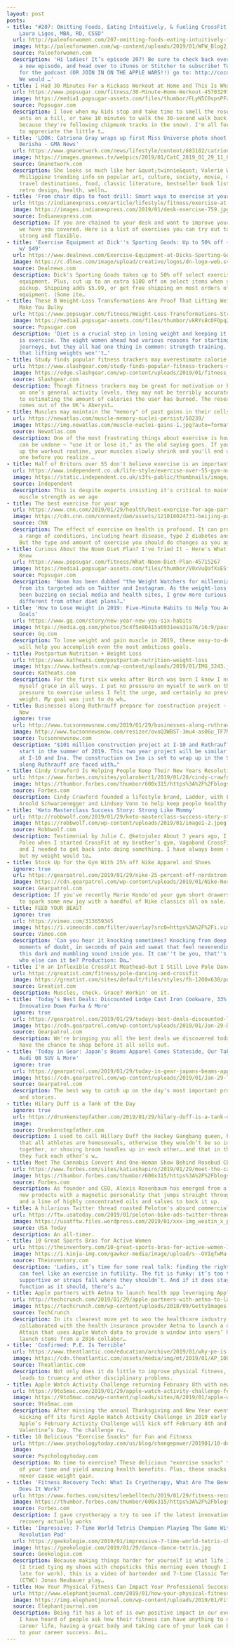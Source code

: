 ```yaml
---
layout: post
posts:
- title: "#207: Omitting Foods, Eating Intuitively, & Fueling CrossFit Workouts with
    Laura Ligos, MBA, RD, CSSD"
  url: http://paleoforwomen.com/207-omitting-foods-eating-intuitively-fueling-crossfit-workouts-laura-ligos-mba-rd-cssd/
  image: http://paleoforwomen.com/wp-content/uploads/2019/01/WFW_Blog2_207.png
  source: Paleoforwomen.com
  description: 'Hi ladies! It’s episode 207! Be sure to check back every Tuesday for
    a new episode, and head over to iTunes or Stitcher to subscribe! To leave a review
    for the podcast (OR JOIN IN ON THE APPLE WARS!!) go to: http://coconutsandkettlebells.com/review.
    We would …'
- title: I Had 30 Minutes For a Kickass Workout at Home and This Is What I Did
  url: https://www.popsugar.com/fitness/30-Minute-Home-Workout-45703297
  image: https://media1.popsugar-assets.com/files/thumbor/FLyN5C0vpsPFahBi6uZOonp5_o0/fit-in/1200x630/filters:format_auto-!!-:strip_icc-!!-:fill-!white!-/2019/01/28/724/n/1922729/2d1667a65c4f2c6911cdc1.27177863_.jpg
  source: Popsugar.com
  description: I love when my kids stop and take time to smell the roses (or count
    ants on a hill, or take 10 minutes to walk the 30-second walk back from our mailbox
    because they're following chipmunk tracks in the snow). I'm all for slowing down
    to appreciate the little t…
- title: 'LOOK: Catriona Gray wraps up first Miss Universe photo shoot with Fadil
    Berisha - GMA News'
  url: https://www.gmanetwork.com/news/lifestyle/content/683102/catriona-gray-wraps-up-first-miss-universe-photo-shoot-with-fadil-berisha/story/
  image: https://images.gmanews.tv/webpics/2019/01/CatC_2019_01_29_11_04_18.jpg
  source: Gmanetwork.com
  description: She looks so much like her &quot;twinnie&quot; Valerie Weigmann! Current
    Philippine trending info on popular art, culture, society, movie, music reviews,
    travel destinations, food, classic literature, bestseller book lists, modern,
    retro design, health, welln…
- title: 'From chair dips to foot drill: Smart ways to exercise at your work desk'
  url: https://indianexpress.com/article/lifestyle/fitness/exercise-at-work-desk-tips-5519691/
  image: https://images.indianexpress.com/2019/01/desk-exercise-759.jpg?w=759
  source: Indianexpress.com
  description: If you are chained to your desk and want to improve your fitness level,
    we have you covered. Here is a list of exercises you can try out to keep yourself
    strong and flexible.
- title: 'Exercise Equipment at Dick''s Sporting Goods: Up to 50% off + free shipping
    w/ $49'
  url: https://www.dealnews.com/Exercise-Equipment-at-Dicks-Sporting-Goods-Up-to-50-off-free-shipping-w-49/17857972.html
  image: https://c.dlnws.com/image/upload/creative/logos/dn-logo-web.svg
  source: Dealnews.com
  description: Dick's Sporting Goods takes up to 50% off select exercise and fitness
    equipment. Plus, cut up to an extra $100 off on select items when you choose in-store
    pickup. Shipping adds $5.99, or get free shipping on most orders of $49 and cardio
    equipment. (Some ite…
- title: These 8 Weight-Loss Transformations Are Proof That Lifting Weights Won't
    Make You Bulky
  url: https://www.popsugar.com/fitness/Weight-Loss-Transformations-Strength-Training-45724681
  image: https://media1.popsugar-assets.com/files/thumbor/vkRYs8cDFOpq2gz3wb3BDCPcUh8/fit-in/1200x630/filters:format_auto-!!-:strip_icc-!!-:fill-!white!-/2019/01/28/950/n/1922729/7714d7f95c4f78abd92672.62734629_.jpg
  source: Popsugar.com
  description: 'Diet is a crucial step in losing weight and keeping it off and so
    is exercise. The eight women ahead had various reasons for starting their weight-loss
    journeys, but they all had one thing in common: strength training. They''re proof
    that lifting weights won''t…'
- title: Study finds popular fitness trackers may overestimate calorie burning
  url: https://www.slashgear.com/study-finds-popular-fitness-trackers-may-overestimate-calorie-burning-28563863/
  image: https://edge.slashgear.com/wp-content/uploads/2019/01/fitness_cc0_unsplash.jpg
  source: Slashgear.com
  description: Though fitness trackers may be great for motivation or keeping an eye
    on one’s general activity levels, they may not be terribly accurate when it comes
    to estimating the amount of calories the user has burned. The research, which
    comes out of the UK’s Aberyst…
- title: Muscles may maintain the "memory" of past gains in their cells
  url: https://newatlas.com/muscle-memory-nuclei-persist/58239/
  image: https://img.newatlas.com/muscle-nuclei-gains-1.jpg?auto=format%2Ccompress&ch=Width%2CDPR&fit=crop&h=347&q=60&rect=0%2C0%2C1576%2C886&w=616&s=12aa4158ba7829856000acd807da878d
  source: Newatlas.com
  description: One of the most frustrating things about exercise is how easily progress
    can be undone – "use it or lose it," as the old saying goes. If you don't keep
    up the workout routine, your muscles slowly shrink and you'll end up back at square
    one before you realize …
- title: Half of Britons over 55 don't believe exercise is an important part of lifestyle
  url: https://www.independent.co.uk/life-style/exercise-over-55-gym-not-important-fear-injury-nuffield-health-study-a8751916.html
  image: https://static.independent.co.uk/s3fs-public/thumbnails/image/2019/01/29/11/older-exercise.jpg
  source: Independent
  description: This is despite experts insisting it's critical to maintain bone and
    muscle strength as we age
- title: The best exercise for your age
  url: https://www.cnn.com/2019/01/29/health/best-exercise-for-age-partner/index.html
  image: https://cdn.cnn.com/cnnnext/dam/assets/121018024731-beijing-park-dance-super-tease.jpg
  source: CNN
  description: The effect of exercise on health is profound. It can protect you from
    a range of conditions, including heart disease, type 2 diabetes and some cancers.
    But the type and amount of exercise you should do changes as you age.
- title: Curious About the Noom Diet Plan? I've Tried It - Here's What You Should
    Know
  url: https://www.popsugar.com/fitness/What-Noom-Diet-Plan-45715267
  image: https://media1.popsugar-assets.com/files/thumbor/V0xVuQafXsESfzYWOidP9rS2MQI/fit-in/1200x630/filters:format_auto-!!-:strip_icc-!!-:fill-!white!-/2019/01/25/018/n/1922729/546a43585c4b9b46cd7346.41857108_.jpg
  source: Popsugar.com
  description: 'Noom has been dubbed "the Weight Watchers for millennials," at least
    from its targeted ads on Twitter and Instagram. As the weight-loss program has
    been buzzing on social media and health sites, I grew more curious: how was it
    different from other diet plans?…'
- title: 'How to Lose Weight in 2019: Five-Minute Habits to Help You Achieve Your
    Goals'
  url: https://www.gq.com/story/new-year-new-you-six-habits
  image: https://media.gq.com/photos/5c4f5e80415a6931eea31a76/16:9/pass/health-tweaks-new-year-gq-2019-012819.jpg
  source: Gq.com
  description: To lose weight and gain muscle in 2019, these easy-to-develop habits
    will help you accomplish even the most ambitious goals.
- title: Postpartum Nutrition + Weight Loss
  url: https://www.katheats.com/postpartum-nutrition-weight-loss
  image: https://www.katheats.com/wp-content/uploads/2019/01/IMG_3243.jpg
  source: Katheats.com
  description: For the first six weeks after Birch was born I knew I needed to give
    myself grace in all ways. I put no pressure on myself to work on the blog, no
    pressure to exercise unless I felt the urge, and certainly no pressure to lose
    weight. My goal was just to do wh…
- title: Businesses along Ruthrauff prepare for construction project - Tucson News
    Now
  ignore: true
  url: http://www.tucsonnewsnow.com/2019/01/29/businesses-along-ruthrauff-prepare-construction-project/
  image: http://www.tucsonnewsnow.com/resizer/ovoQ3WBST-3mu4-asO6u_TF7MB4=/1200x0/arc-anglerfish-arc2-prod-raycom.s3.amazonaws.com/public/DCJUA46XDFATREU6GKXLHHBO5U.JPG
  source: Tucsonnewsnow.com
  description: "$101 million construction project at I-10 and Ruthrauff is set to
    start in the summer of 2019. This two year project will be similar to the one
    at I-10 and Ina. The construction on Ina is set to wrap up in the Spring. Businesses
    along Ruthrauff are faced with…"
- title: Cindy Crawford Is Helping People Keep Their New Years Resolution With Ladder
  url: https://www.forbes.com/sites/yolarobert1/2019/01/28/cindy-crawford-is-helping-people-keep-their-new-years-resolution-with-ladder/
  image: https://thumbor.forbes.com/thumbor/600x315/https%3A%2F%2Fblogs-images.forbes.com%2Fyolarobert1%2Ffiles%2F2019%2F01%2FLADDER_062618_03_0784_V2_R2-e1548733297343-1200x1602.jpg
  source: Forbes.com
  description: Cindy Crawford founded a lifestyle brand, Ladder, with Lebron James,
    Arnold Schwarzenegger and Lindsey Vonn to help keep people healthy all year round.
- title: 'Keto Masterclass Success Story: Strong Like Mommy'
  url: http://robbwolf.com/2019/01/29/keto-masterclass-success-story-strong-like-mommy/
  image: https://robbwolf.com/wp-content/uploads/2019/01/image1-2.jpeg
  source: Robbwolf.com
  description: Testimonial by Julie C. @ketojulez About 7 years ago, I learned about
    Paleo when I started CrossFit at my brother’s gym, Vagabond CrossFit. I was overweight
    and I needed to get back into doing something. I have always been very athletic
    but my weight would te…
- title: Stock Up for the Gym With 25% off Nike Apparel and Shoes
  ignore: true
  url: https://gearpatrol.com/2019/01/29/nike-25-percent-off-nordstrom-rack/
  image: https://cdn.gearpatrol.com/wp-content/uploads/2019/01/Nike-Nordstrom-Deal-gear-patrol-lead-feature.jpg
  source: Gearpatrol.com
  description: If you've recently Marie Kondo'ed your gym short drawers, it's time
    to spark some new joy with a handful of Nike classics all on sale.
- title: FEED YOUR BEAST
  ignore: true
  url: https://vimeo.com/313659345
  image: https://i.vimeocdn.com/filter/overlay?src0=https%3A%2F%2Fi.vimeocdn.com%2Fvideo%2F755145707_1280x720.jpg&src1=https%3A%2F%2Ff.vimeocdn.com%2Fimages_v6%2Fshare%2Fplay_icon_overlay.png
  source: Vimeo.com
  description: 'Can you hear it knocking sometimes? Knocking from deep within? In
    moments of doubt, in seconds of pain and sweat that feel neverending... There''s
    this dark and mumbling sound inside you. It can''t be you, that''s for sure. But
    who else can it be? Production: Da…'
- title: I'm an Inflexible CrossFit Meathead—but I Still Love Pole Dancing Class
  url: https://greatist.com/fitness/pole-dancing-and-crossfit
  image: https://greatist.com/sites/default/files/styles/fb-1200x630/public/GKFEAT.gif?itok=CKqRxjrg
  source: Greatist.com
  description: Muscles, check. Grace? Workin' on it.
- title: 'Today’s Best Deals: Discounted Lodge Cast Iron Cookware, 33% Off Uniqlo’s
    Innovative Down Parka & More'
  ignore: true
  url: https://gearpatrol.com/2019/01/29/todays-best-deals-discounted-lodge-cast-iron-cookware-33-off-uniqlo-innovative-down-parka-and-more/
  image: https://cdn.gearpatrol.com/wp-content/uploads/2019/01/Jan-29-DON-Gear-Patrol-Featured.jpg
  source: Gearpatrol.com
  description: We're bringing you all the best deals we discovered today, so you can
    have the chance to shop before it all sells out.
- title: 'Today in Gear: Japan’s Beams Apparel Comes Stateside, Our Take on the New
    Audi Q8 SUV & More'
  ignore: true
  url: https://gearpatrol.com/2019/01/29/today-in-gear-japans-beams-apparel-comes-stateside-our-take-on-the-audi-q8-and-more/
  image: https://cdn.gearpatrol.com/wp-content/uploads/2019/01/Jan-29-TIG-Gear-Patrol-Featured.jpg
  source: Gearpatrol.com
  description: The best way to catch up on the day's most important product releases
    and stories.
- title: Hilary Duff is a Tank of the Day
  ignore: true
  url: https://drunkenstepfather.com/2019/01/29/hilary-duff-is-a-tank-of-the-day
  image: 
  source: Drunkenstepfather.com
  description: I used to call Hillary Duff the Hockey Gangbang queen, because I assume
    that all athletes are homosexuals, otherwise they wouldn’t be so into showering
    together, or shoving broom handles up in each other….and that in their brotherhood
    they fuck each other’s w…
- title: Meet The Cannabis Convert And One-Woman Show Behind Rosebud CBD
  url: https://www.forbes.com/sites/katieshapiro/2019/01/29/meet-the-cannabis-convert-and-one-woman-show-behind-rosebud-cbd/
  image: https://thumbor.forbes.com/thumbor/600x315/https%3A%2F%2Fblogs-images.forbes.com%2Fkatieshapiro%2Ffiles%2F2019%2F01%2FAlexis_Headshot-1200x805.jpg
  source: Forbes.com
  description: As founder and CEO, Alexis Rosenbaum has emerged from a sea of sub-par
    new products with a magnetic personality that jumps straight through your screen
    and a line of highly concentrated oils and salves to back it up.
- title: A hilarious Twitter thread roasted Peloton's absurd commercials
  url: https://ftw.usatoday.com/2019/01/peloton-bike-ads-twitter-thread
  image: https://usatftw.files.wordpress.com/2019/01/xxx-img_westin_x_peloton_1_1_1_lti7ene1.jpg?w=1024&h=576&crop=1
  source: USA Today
  description: An all-timer.
- title: 10 Great Sports Bras for Active Women
  url: https://theinventory.com/10-great-sports-bras-for-active-women-1832103244
  image: https://i.kinja-img.com/gawker-media/image/upload/s--OVIqfwMa--/c_fill,fl_progressive,g_center,h_900,q_80,w_1600/xhe2mp5aug2cieg3bvqh.jpg
  source: Theinventory.com
  description: 'Ladies, it’s time for some real talk: finding the right sports bra
    can feel like an exercise in futility. The fit is funky: it’s too tight or not
    supportive or straps fall where they shouldn’t. And if it does stay in place and
    function as it should, there’s a…'
- title: Apple partners with Aetna to launch health app leveraging Apple Watch data
  url: http://techcrunch.com/2019/01/29/apple-partners-with-aetna-to-launch-health-app-leveraging-apple-watch-data/
  image: https://techcrunch.com/wp-content/uploads/2018/09/GettyImages-1032224556.jpg?w=596
  source: TechCrunch
  description: In its clearest move yet to woo the healthcare industry, Apple has
    collaborated with the health insurance provider Aetna to launch a new app called
    Attain that uses Apple Watch data to provide a window into users’ health. The
    launch stems from a 2016 collabor…
- title: 'Confirmed: P.E. Is Terrible'
  url: https://www.theatlantic.com/education/archive/2019/01/why-pe-is-terrible/581467/
  image: https://cdn.theatlantic.com/assets/media/img/mt/2019/01/AP_100201114681/facebook.jpg?1548699945
  source: Theatlantic.com
  description: Not only does it do little to improve physical fitness, but it also
    leads to truancy and other disciplinary problems.
- title: Apple Watch Activity Challenge returning February 8th with new animated stickers
  url: https://9to5mac.com/2019/01/29/apple-watch-activity-challenge-february/
  image: https://9to5mac.com/wp-content/uploads/sites/6/2019/01/apple-watch-activity-challenge.jpg?quality=82&strip=all&w=1500
  source: 9to5mac.com
  description: After missing the annual Thanksgiving and New Year events, Apple is
    kicking off its first Apple Watch Activity Challenge in 2019 early next month.
    Apple’s February Activity Challenge will kick off February 8th and run through
    Valentine’s Day. The challenge ru…
- title: 10 Delicious "Exercise Snacks" for Fun and Fitness
  url: https://www.psychologytoday.com/us/blog/changepower/201901/10-delicious-exercise-snacks-fun-and-fitness
  image: 
  source: Psychologytoday.com
  description: No time to exercise? These delicious "exercise snacks" take just moments
    of your time and yield amazing health benefits. Plus, these snacks feel good and
    never cause weight gain.
- title: 'Fitness Recovery Tech: What Is Cryotherapy, What Are The Benefits, And How
    Does It Work?'
  url: https://www.forbes.com/sites/leebelltech/2019/01/29/fitness-recovery-tech-what-is-cryotherapy-what-are-the-benefits-and-how-does-it-work/
  image: https://thumbor.forbes.com/thumbor/600x315/https%3A%2F%2Fblogs-images.forbes.com%2Fleebelltech%2Ffiles%2F2019%2F01%2Fthumbnail_IMG_3352-1200x900.jpg
  source: Forbes.com
  description: I gave cryotherapy a try to see if the latest innovation in fitness
    recovery actually works
- title: 'Impressive: 7-Time World Tetris Champion Playing The Game With A Dance Dance
    Revolution Pad'
  url: https://geekologie.com/2019/01/impressive-7-time-world-tetris-champion.php
  image: https://geekologie.com/2019/01/29/dance-dance-tetris.jpg
  source: Geekologie.com
  description: Because making things harder for yourself is what life is all about
    (I tried tying my shoes with chopsticks this morning even though I was already
    late for work), this is a video of bartender and 7-time Classic Tetris World Champion
    (CTWC) Jonas Neubauer play…
- title: How Your Physical Fitness Can Impact Your Professional Success
  url: http://www.elephantjournal.com/2019/01/how-your-physical-fitness-can-impact-your-professional-success/
  image: https://img.elephantjournal.com/wp-content/uploads/2019/01/Fitness-.jpg
  source: Elephantjournal.com
  description: Being fit has a lot of is own positive impact in our everyday life,
    I have heard of people ask how their fitness can have anything to do with their
    career life, having a great body and taking care of your look can be a good benefit
    to your career success. Asi…
---
```


